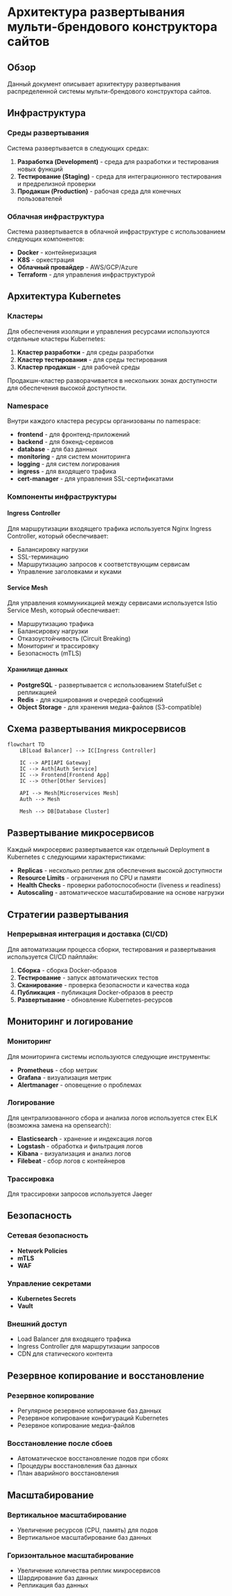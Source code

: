 # Архитектура развертывания мульти-брендового конструктора сайтов

## Обзор

Данный документ описывает архитектуру развертывания распределенной системы мульти-брендового конструктора сайтов.

## Инфраструктура

### Среды развертывания

Система развертывается в следующих средах:

1. **Разработка (Development)** - среда для разработки и тестирования новых функций
2. **Тестирование (Staging)** - среда для интеграционного тестирования и предрелизной проверки
3. **Продакшн (Production)** - рабочая среда для конечных пользователей

### Облачная инфраструктура

Система развертывается в облачной инфраструктуре с использованием следующих компонентов:

- **Docker** - контейнеризация
- **K8S** - оркестрация
- **Облачный провайдер** - AWS/GCP/Azure
- **Terraform** - для управления инфраструктурой

## Архитектура Kubernetes

### Кластеры

Для обеспечения изоляции и управления ресурсами используются отдельные кластеры Kubernetes:

1. **Кластер разработки** - для среды разработки
2. **Кластер тестирования** - для среды тестирования
3. **Кластер продакшн** - для рабочей среды

Продакшн-кластер разворачивается в нескольких зонах доступности для обеспечения высокой доступности.

### Namespace

Внутри каждого кластера ресурсы организованы по namespace:

- **frontend** - для фронтенд-приложений
- **backend** - для бэкенд-сервисов
- **database** - для баз данных
- **monitoring** - для систем мониторинга
- **logging** - для систем логирования
- **ingress** - для входящего трафика
- **cert-manager** - для управления SSL-сертификатами

### Компоненты инфраструктуры

#### Ingress Controller

Для маршрутизации входящего трафика используется Nginx Ingress Controller, который обеспечивает:

- Балансировку нагрузки
- SSL-терминацию
- Маршрутизацию запросов к соответствующим сервисам
- Управление заголовками и куками

#### Service Mesh

Для управления коммуникацией между сервисами используется Istio Service Mesh, который обеспечивает:

- Маршрутизацию трафика
- Балансировку нагрузки
- Отказоустойчивость (Circuit Breaking)
- Мониторинг и трассировку
- Безопасность (mTLS)

#### Хранилище данных

- **PostgreSQL** - развертывается с использованием StatefulSet с репликацией
- **Redis** - для кэширования и очередей сообщений
- **Object Storage** - для хранения медиа-файлов (S3-compatible)

## Схема развертывания микросервисов

```mermaid
flowchart TD
    LB[Load Balancer] --> IC[Ingress Controller]
    
    IC --> API[API Gateway]
    IC --> Auth[Auth Service]
    IC --> Frontend[Frontend App]
    IC --> Other[Other Services]
    
    API --> Mesh[Microservices Mesh]
    Auth --> Mesh
    
    Mesh --> DB[Database Cluster]
```

## Развертывание микросервисов

Каждый микросервис развертывается как отдельный Deployment в Kubernetes с следующими характеристиками:

- **Replicas** - несколько реплик для обеспечения высокой доступности
- **Resource Limits** - ограничения по CPU и памяти
- **Health Checks** - проверки работоспособности (liveness и readiness)
- **Autoscaling** - автоматическое масштабирование на основе нагрузки

## Стратегии развертывания

### Непрерывная интеграция и доставка (CI/CD)

Для автоматизации процесса сборки, тестирования и развертывания используется CI/CD пайплайн:

1. **Сборка** - сборка Docker-образов 
2. **Тестирование** - запуск автоматических тестов
3. **Сканирование** - проверка безопасности и качества кода
4. **Публикация** - публикация Docker-образов в реестр
5. **Развертывание** - обновление Kubernetes-ресурсов

## Мониторинг и логирование

### Мониторинг

Для мониторинга системы используются следующие инструменты:

- **Prometheus** - сбор метрик
- **Grafana** - визуализация метрик
- **Alertmanager** - оповещение о проблемах

### Логирование

Для централизованного сбора и анализа логов используется стек ELK (возможна замена на opensearch):

- **Elasticsearch** - хранение и индексация логов
- **Logstash** - обработка и фильтрация логов
- **Kibana** - визуализация и анализ логов
- **Filebeat** - сбор логов с контейнеров

### Трассировка

Для трассировки запросов используется Jaeger

## Безопасность

### Сетевая безопасность

- **Network Policies**
- **mTLS**
- **WAF**

### Управление секретами

- **Kubernetes Secrets**
- **Vault**

### Внешний доступ

- Load Balancer для входящего трафика
- Ingress Controller для маршрутизации запросов
- CDN для статического контента

## Резервное копирование и восстановление

### Резервное копирование

- Регулярное резервное копирование баз данных
- Резервное копирование конфигураций Kubernetes
- Резервное копирование медиа-файлов

### Восстановление после сбоев

- Автоматическое восстановление подов при сбоях
- Процедуры восстановления баз данных
- План аварийного восстановления

## Масштабирование

### Вертикальное масштабирование

- Увеличение ресурсов (CPU, память) для подов
- Вертикальное масштабирование баз данных

### Горизонтальное масштабирование

- Увеличение количества реплик микросервисов
- Шардирование баз данных
- Репликация баз данных
